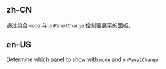 ## zh-CN

通过组合 `mode` 与 `onPanelChange` 控制要展示的面板。

## en-US

Determine which panel to show with `mode` and `onPanelChange`.
